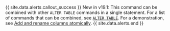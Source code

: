 {{ site.data.alerts.callout_success }}
<span class="version-tag">New in v19.1</span>: This command can be combined with other `ALTER TABLE` commands in a single statement. For a list of commands that can be combined, see [`ALTER TABLE`](alter-table.html). For a demonstration, see [Add and rename columns atomically](rename-column.html#add-and-rename-columns-atomically).
{{ site.data.alerts.end }}
